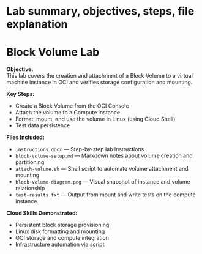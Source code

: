 # Lab summary, objectives, steps, file explanation

# Block Volume Lab

**Objective:**  
This lab covers the creation and attachment of a Block Volume to a virtual machine instance in OCI and verifies storage configuration and mounting.

**Key Steps:**
- Create a Block Volume from the OCI Console
- Attach the volume to a Compute Instance
- Format, mount, and use the volume in Linux (using Cloud Shell)
- Test data persistence

**Files Included:**
- `instructions.docx` — Step-by-step lab instructions
- `block-volume-setup.md` — Markdown notes about volume creation and partitioning
- `attach-volume.sh` — Shell script to automate volume attachment and mounting
- `block-volume-diagram.png` — Visual snapshot of instance and volume relationship
- `test-results.txt` — Output from mount and write tests on the compute instance

**Cloud Skills Demonstrated:**
- Persistent block storage provisioning
- Linux disk formatting and mounting
- OCI storage and compute integration
- Infrastructure automation via script

